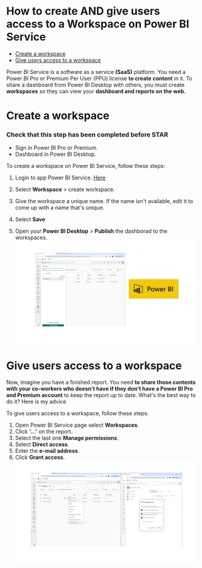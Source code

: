 How to create AND give users access to a Workspace on Power BI Service
============
- [Create a workspace](02-Create-A-Workspace.md#Create-a-workspace)
- [Give users access to a workspace](02-Create-A-Workspace.md#Give-users-access-to-a-workspace)

Power BI Service is a software as a service **(SaaS)** platform. You need a Power BI Pro or Premium Per User (PPU) license **to create content** in it. To share a dashboard from Power BI Desktop with others, you must create **workspaces** so they can view your **dashboard and reports on the web.**<br>

# Create a workspace
### Check that this step has been completed before STAR
- Sign in Power BI Pro or Premium.
- Dashboard in Power BI Desktop. 

To create a workspace on Power BI Service, follow these steps:
1. Login to app Power BI Service. [Here](https://login.microsoftonline.com/common/oauth2/v2.0/authorize?client_id=871c010f-5e61-4fb1-83ac-98610a7e9110&scope=https%3A%2F%2Fanalysis.windows.net%2Fpowerbi%2Fapi%2F.default%20openid%20profile%20offline_access&redirect_uri=https%3A%2F%2Fapp.powerbi.com%2Fsignin&client-request-id=653cfea5-9724-4fe6-a9f2-1840462e1376&response_mode=fragment&response_type=code&x-client-SKU=msal.js.browser&x-client-VER=2.25.0&client_info=1&code_challenge=ygO61d38qkjG56hkyI6iiPKOyaZ6umrbSS7GPfPzoTg&code_challenge_method=S256&nonce=5a032593-81a7-430b-ae9a-ffc379e1ba75&state=eyJpZCI6ImIzMzMyN2E2LTI5MzAtNDcwNC1iNDQ5LWI3NWJiNzFjMjQyMiIsIm1ldGEiOnsiaW50ZXJhY3Rpb25UeXBlIjoicmVkaXJlY3QifX0%3D%7C1700283798542.3%3B1700283798543%3B1700283798125.6&site_id=500453&nux=1)

2. Select **Workspace** > create workspace.
3. Give the workspace a unique name. If the name isn't available, edit it to come up with a name that's unique.
4. Select **Save**
5. Open your **Power BI Desktop** > **Publish** the dashborad to the workspaces.
![0](/images/1-Work.png)

# Give users access to a workspace
Now, imagine you have a finished report. You need **to share those contents with your co-workers who doesn't have if they don't have a Power BI Pro and Premium account** to keep the report up to date. What's the best way to do it? Here is my advice<br>

To give users access to a workspace, follow these steps:
1. Open Power BI Service page select **Workspaces**.
2. Click **'...'** on the report.
3. Select the last one **Manage permissions**.
4. Select **Direct access**.
5. Enter the **e-mail address**.
6. Click **Grant access**.
![0](/images/2-Work.png)


